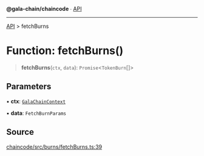 **@gala-chain/chaincode** ∙ [API](../exports.md)

***

[API](../exports.md) > fetchBurns

# Function: fetchBurns()

> **fetchBurns**(`ctx`, `data`): `Promise`\<`TokenBurn`[]\>

## Parameters

▪ **ctx**: [`GalaChainContext`](../classes/GalaChainContext.md)

▪ **data**: `FetchBurnParams`

## Source

[chaincode/src/burns/fetchBurns.ts:39](https://github.com/GalaChain/sdk/blob/bcbbb18/chaincode/src/burns/fetchBurns.ts#L39)
